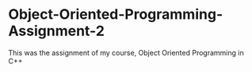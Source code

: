 # Object-Oriented-Programming-Assignment-2
This was the assignment of my course, Object Oriented Programming in C++
